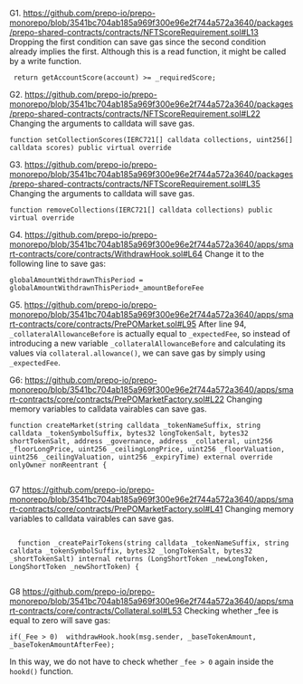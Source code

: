 G1. https://github.com/prepo-io/prepo-monorepo/blob/3541bc704ab185a969f300e96e2f744a572a3640/packages/prepo-shared-contracts/contracts/NFTScoreRequirement.sol#L13
Dropping the first condition can save gas since the second condition already implies the first. Although this is a read function, it might be called by a write function.
```
 return getAccountScore(account) >= _requiredScore;

```   

G2. https://github.com/prepo-io/prepo-monorepo/blob/3541bc704ab185a969f300e96e2f744a572a3640/packages/prepo-shared-contracts/contracts/NFTScoreRequirement.sol#L22
Changing the arguments to calldata will save gas.
```
function setCollectionScores(IERC721[] calldata collections, uint256[] calldata scores) public virtual override
```

G3. https://github.com/prepo-io/prepo-monorepo/blob/3541bc704ab185a969f300e96e2f744a572a3640/packages/prepo-shared-contracts/contracts/NFTScoreRequirement.sol#L35
Changing the arguments to calldata will save gas.
```
function removeCollections(IERC721[] calldata collections) public virtual override 
```

G4. https://github.com/prepo-io/prepo-monorepo/blob/3541bc704ab185a969f300e96e2f744a572a3640/apps/smart-contracts/core/contracts/WithdrawHook.sol#L64
Change it to the following line to save gas:
```
globalAmountWithdrawnThisPeriod = globalAmountWithdrawnThisPeriod+_amountBeforeFee
```

G5. https://github.com/prepo-io/prepo-monorepo/blob/3541bc704ab185a969f300e96e2f744a572a3640/apps/smart-contracts/core/contracts/PrePOMarket.sol#L95
After line 94, ``_collateralAllowanceBefore`` is actually equal to ``_expectedFee``, so instead of introducing a new variable ``_collateralAllowanceBefore`` and calculating its values via ``collateral.allowance()``, we can save gas by simply using ``_expectedFee``.

 G6: https://github.com/prepo-io/prepo-monorepo/blob/3541bc704ab185a969f300e96e2f744a572a3640/apps/smart-contracts/core/contracts/PrePOMarketFactory.sol#L22
Changing memory variables to calldata vairables can save gas.
```
function createMarket(string calldata _tokenNameSuffix, string calldata _tokenSymbolSuffix, bytes32 longTokenSalt, bytes32 shortTokenSalt, address _governance, address _collateral, uint256 _floorLongPrice, uint256 _ceilingLongPrice, uint256 _floorValuation, uint256 _ceilingValuation, uint256 _expiryTime) external override onlyOwner nonReentrant {
  
```

G7 https://github.com/prepo-io/prepo-monorepo/blob/3541bc704ab185a969f300e96e2f744a572a3640/apps/smart-contracts/core/contracts/PrePOMarketFactory.sol#L41
Changing memory variables to calldata vairables can save gas.
```

  function _createPairTokens(string calldata _tokenNameSuffix, string calldata _tokenSymbolSuffix, bytes32 _longTokenSalt, bytes32 _shortTokenSalt) internal returns (LongShortToken _newLongToken, LongShortToken _newShortToken) {
   
```

G8 https://github.com/prepo-io/prepo-monorepo/blob/3541bc704ab185a969f300e96e2f744a572a3640/apps/smart-contracts/core/contracts/Collateral.sol#L53
Checking whether _fee is equal to zero will save gas:
```
if(_Fee > 0)  withdrawHook.hook(msg.sender, _baseTokenAmount, _baseTokenAmountAfterFee);
```
In this way, we do not have to check whether ``_fee > 0`` again inside the ``hookd()`` function.


